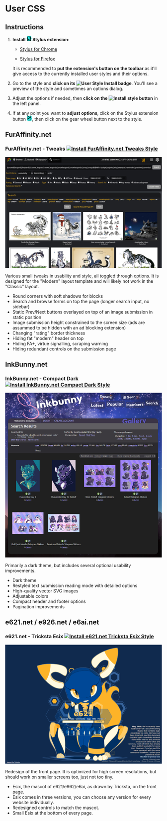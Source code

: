 # User CSS

## Instructions

1. **Install ![][Stylus Logo] Stylus extension**:

   * [Stylus for Chrome](https://chrome.google.com/webstore/detail/stylus/clngdbkpkpeebahjckkjfobafhncgmne)

   * [Stylus for Firefox](https://addons.mozilla.org/firefox/addon/styl-us/)

   It is recommended to **put the extension's button on the toolbar** as it'll give access to the currently installed user styles and their options.

2. Go to the style and **click on its ![User Style Install][Install Style] badge**. You'll see a preview of the style and sometimes an options dialog.

3. Adjust the options if needed, then **click on the ![Install style][Install Style Stylus] button** in the left panel.

4. If at any point you want to **adjust options**, click on the Stylus extension button ![][Stylus Logo], then click on the gear wheel button next to the style.

## FurAffinity.net

### FurAffinity.net - Tweaks [![Install FurAffinity.net Tweaks Style][Install Style]](FurAffinity/FurAffinity-Tweaks.user.css?raw=1)

![FurAffinity.net - Tweaks Screenshot](FurAffinity/FurAffinity-Tweaks.jpg?raw=1)

Various small tweaks in usability and style, all toggled through options. It is designed for the "Modern" layout template and will likely not work in the "Classic" layout.

* Round corners with soft shadows for blocks
* Search and browse forms on top the page (longer search input, no sidebar)
* Static Prev/Next buttons overlayed on top of an image submission in static position
* Image submission height constrained to the screen size (ads are assummed to be hidden with an ad blocking extension)
* Changing "rating" border thickness
* Hiding fat "modern" header on top
* Hiding FA+, virtue signalling, scraping warning
* Hiding redundant controls on the submission page

## InkBunny.net

### InkBunny.net - Compact Dark [![Install InkBunny.net Compact Dark Style][Install Style]](InkBunny/InkBunny-CompactDark.user.css?raw=1)

![InkBunny.net - Compact Dark Screenshot](InkBunny/InkBunny-CompactDark.jpg?raw=1)

Primarily a dark theme, but includes several optional usability improvements.

* Dark theme
* Restyled text submission reading mode with detailed options
* High-quality vector SVG images
* Adjustable colors
* Compact header and footer options
* Pagination improvements

## e621.net / e926.net / e6ai.net

### e621.net - Tricksta Esix [![Install e621.net Tricksta Esix Style][Install Style]](e621/e621-TrickstaEsix.user.css?raw=1)

![e621.net - Tricksta Esix Screenshot](e621/e621-TrickstaEsix.png?raw=1)

Redesign of the front page. It is optimized for high screen resolutions, but should work on smaller screens too, just not too tiny.

* Esix, the mascot of e621/e962/e6ai, as drawn by Tricksta, on the front page.
* Esix comes in three versions, you can choose any version for every website individually.
* Redesigned controls to match the mascot.
* Small Esix at the bottom of every page.

[Stylus Logo]: data:image/png;base64,iVBORw0KGgoAAAANSUhEUgAAABAAAAAQCAMAAAAoLQ9TAAAAeFBMVEUAAAAm+/cn/fkn//wm//wn/fkANS0n//sCQTol9PETmpQcysYTlpESk44SkIsNe3Qm9/Qj6OQf1tIXrqkUnZcOhH4FUUoANy8m+vYk8ewi4t8g4Nsdz8oavLcZubUZt7MVop0PiIINfnkKbmgJZ2AHXVcGU00DRj5BSX4OAAAABnRSTlMA8fJbVfVdb86DAAAAh0lEQVQY013PWRKDIBBF0UZNP0BB45h5Hva/wzSFISnvF3U++hVEeYaUKohIVZyySgDyeJ23wLpmRoTRIPSDDhjeD6cTlNholhL0csDrGWCZ9QGA8QIOhLA6XXdCPXOFOCvdDMw034idAP0Ffxxq22D/NxtqngnuXduWl5EjKLf4XL5CKivoA3AuCHPhSbdbAAAAAElFTkSuQmCC
[Install Style]: https://img.shields.io/badge/User%20Style-Install-brightgreen?logo=data:image/png;base64,iVBORw0KGgoAAAANSUhEUgAAABAAAAAQCAMAAAAoLQ9TAAAAeFBMVEUAAAAm+/cn/fkn//wm//wn/fkANS0n//sCQTol9PETmpQcysYTlpESk44SkIsNe3Qm9/Qj6OQf1tIXrqkUnZcOhH4FUUoANy8m+vYk8ewi4t8g4Nsdz8oavLcZubUZt7MVop0PiIINfnkKbmgJZ2AHXVcGU00DRj5BSX4OAAAABnRSTlMA8fJbVfVdb86DAAAAh0lEQVQY013PWRKDIBBF0UZNP0BB45h5Hva/wzSFISnvF3U++hVEeYaUKohIVZyySgDyeJ23wLpmRoTRIPSDDhjeD6cTlNholhL0csDrGWCZ9QGA8QIOhLA6XXdCPXOFOCvdDMw034idAP0Ffxxq22D/NxtqngnuXduWl5EjKLf4XL5CKivoA3AuCHPhSbdbAAAAAElFTkSuQmCC
[Install Style Stylus]: https://img.shields.io/badge/Install%20style-666?labelColor=444&logo=data:image/png;base64,iVBORw0KGgoAAAANSUhEUgAAABAAAAAQCAMAAAAoLQ9TAAAAeFBMVEUAAAAm+/cn/fkn//wm//wn/fkANS0n//sCQTol9PETmpQcysYTlpESk44SkIsNe3Qm9/Qj6OQf1tIXrqkUnZcOhH4FUUoANy8m+vYk8ewi4t8g4Nsdz8oavLcZubUZt7MVop0PiIINfnkKbmgJZ2AHXVcGU00DRj5BSX4OAAAABnRSTlMA8fJbVfVdb86DAAAAh0lEQVQY013PWRKDIBBF0UZNP0BB45h5Hva/wzSFISnvF3U++hVEeYaUKohIVZyySgDyeJ23wLpmRoTRIPSDDhjeD6cTlNholhL0csDrGWCZ9QGA8QIOhLA6XXdCPXOFOCvdDMw034idAP0Ffxxq22D/NxtqngnuXduWl5EjKLf4XL5CKivoA3AuCHPhSbdbAAAAAElFTkSuQmCC